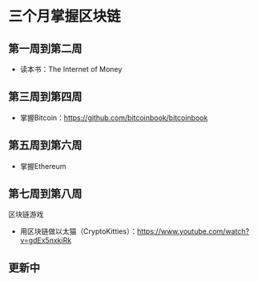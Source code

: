 # 三个月掌握区块链

## 第一周到第二周

- 读本书：The Internet of Money

## 第三周到第四周

- 掌握Bitcoin：https://github.com/bitcoinbook/bitcoinbook

## 第五周到第六周

- 掌握Ethereum

## 第七周到第八周

区块链游戏

- 用区块链做以太猫（CryptoKitties）：https://www.youtube.com/watch?v=gdEx5nxkiRk

## 更新中
